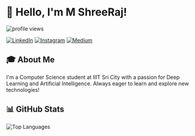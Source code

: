 # 👋 Hello, I'm M ShreeRaj!


<p align="LEFT">
  <img src="https://komarev.com/ghpvc/?username=shree2604&label=Profile%20views&color=0e75b6&style=flat" alt="profile views" />
</p>

[![LinkedIn](https://img.shields.io/badge/LinkedIn-Connect-blue)](https://linkedin.com/in/m-shreeraj)
[![Instagram](https://img.shields.io/badge/Instagram-Follow-purple)](https://instagram.com/_.mr_raj._18)
[![Medium](https://img.shields.io/badge/Medium-Follow-black)](https://medium.com/@shreeraj260405)


## 🎓 About Me

I'm a Computer Science student at IIIT Sri City with a passion for Deep Learning and Artificial Intelligence. Always eager to learn and explore new technologies!


## 📊 GitHub Stats

![Top Languages](https://github-readme-stats.vercel.app/api/top-langs?username=shree2604&show_icons=true&locale=en&layout=compact)


